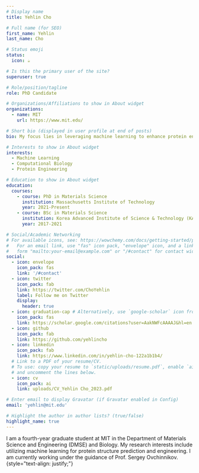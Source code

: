 ```yaml
---
# Display name
title: Yehlin Cho

# Full name (for SEO)
first_name: Yehlin
last_name: Cho

# Status emoji
status:
  icon: ☕️

# Is this the primary user of the site?
superuser: true

# Role/position/tagline
role: PhD Candidate

# Organizations/Affiliations to show in About widget
organizations:
  - name: MIT
    url: https://www.mit.edu/

# Short bio (displayed in user profile at end of posts)
bio: My focus lies in leveraging machine learning to enhance protein engineering and accurately predict protein structures.

# Interests to show in About widget
interests:
  - Machine Learning 
  - Computational Biology
  - Protein Engineering

# Education to show in About widget
education:
  courses:
    - course: PhD in Materials Science
      institution: Massachusetts Institute of Technology
      year: 2021-Present
    - course: BSc in Materials Science
      institution: Korea Advanced Institute of Science & Technology (KAIST),
      year: 2017-2021

# Social/Academic Networking
# For available icons, see: https://wowchemy.com/docs/getting-started/page-builder/#icons
#   For an email link, use "fas" icon pack, "envelope" icon, and a link in the
#   form "mailto:your-email@example.com" or "/#contact" for contact widget.
social:
  - icon: envelope
    icon_pack: fas
    link: '/#contact'
  - icon: twitter
    icon_pack: fab
    link: https://twitter.com/ChoYehlin
    label: Follow me on Twitter
    display:
      header: true
  - icon: graduation-cap # Alternatively, use `google-scholar` icon from `ai` icon pack
    icon_pack: fas
    link: https://scholar.google.com/citations?user=AakNWFcAAAAJ&hl=en
  - icon: github
    icon_pack: fab
    link: https://github.com/yehlincho
  - icon: linkedin
    icon_pack: fab
    link: https://www.linkedin.com/in/yehlin-cho-122a1b1b4/
  # Link to a PDF of your resume/CV.
  # To use: copy your resume to `static/uploads/resume.pdf`, enable `ai` icons in `params.yaml`,
  # and uncomment the lines below.
  - icon: cv
    icon_pack: ai
    link: uploads/CV_Yehlin Cho_2023.pdf

# Enter email to display Gravatar (if Gravatar enabled in Config)
email: 'yehlin@mit.edu'

# Highlight the author in author lists? (true/false)
highlight_name: true
---
```


I am a fourth-year graduate student at MIT in the Department of Materials Science and Engineering (DMSE) and Biology. My research interests include utilizing machine learning for protein structure prediction and engineering. I am currently working under the guidance of Prof. Sergey Ovchinnikov.
{style="text-align: justify;"}
